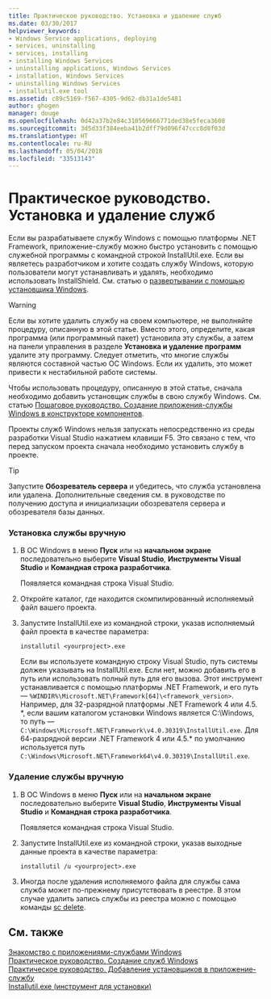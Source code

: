 ```yaml
---
title: Практическое руководство. Установка и удаление служб
ms.date: 03/30/2017
helpviewer_keywords:
- Windows Service applications, deploying
- services, uninstalling
- services, installing
- installing Windows Services
- uninstalling applications, Windows Services
- installation, Windows Services
- uninstalling Windows Services
- installutil.exe tool
ms.assetid: c89c5169-f567-4305-9d62-db31a1de5481
author: ghogen
manager: douge
ms.openlocfilehash: 0d42a37b2e84c310569666771ded38e5feca3608
ms.sourcegitcommit: 3d5d33f384eeba41b2dff79d096f47ccc8d8f03d
ms.translationtype: HT
ms.contentlocale: ru-RU
ms.lasthandoff: 05/04/2018
ms.locfileid: "33513143"
---
```

# <a name="how-to-install-and-uninstall-services"></a>Практическое руководство. Установка и удаление служб
Если вы разрабатываете службу Windows с помощью платформы .NET Framework, приложение-службу можно быстро установить с помощью служебной программы с командной строкой InstallUtil.exe. Если вы являетесь разработчиком и хотите создать службу Windows, которую пользователи могут устанавливать и удалять, необходимо использовать InstallShield. См. статью о [развертывании с помощью установщика Windows](http://msdn.microsoft.com/library/121be21b-b916-43e2-8f10-8b080516d2a0).  
  
> [!WARNING]
>  Если вы хотите удалить службу на своем компьютере, не выполняйте процедуру, описанную в этой статье. Вместо этого, определите, какая программа (или программный пакет) установила эту службы, а затем на панели управления в разделе **Установка и удаление программ** удалите эту программу. Следует отметить, что многие службы являются составной частью ОС Windows. Если их удалить, это может привести к нестабильной работе системы.  
  
 Чтобы использовать процедуру, описанную в этой статье, сначала необходимо добавить установщик службы в свою службу Windows. См. статью [Пошаговое руководство. Создание приложения-службы Windows в конструкторе компонентов](../../../docs/framework/windows-services/walkthrough-creating-a-windows-service-application-in-the-component-designer.md).  
  
 Проекты служб Windows нельзя запускать непосредственно из среды разработки Visual Studio нажатием клавиши F5. Это связано с тем, что перед запуском проекта сначала необходимо установить службу в проекте.  
  
> [!TIP]
>  Запустите **Обозреватель сервера** и убедитесь, что служба установлена или удалена. Дополнительные сведения см. в руководстве по получению доступа и инициализации обозревателя сервера и обозревателя базы данных.  
  
### <a name="to-install-your-service-manually"></a>Установка службы вручную  
  
1.  В ОС Windows в меню **Пуск** или на **начальном экране** последовательно выберите **Visual Studio**, **Инструменты Visual Studio** и **Командная строка разработчика**.  
  
     Появляется командная строка Visual Studio.  
  
2.  Откройте каталог, где находится скомпилированный исполняемый файл вашего проекта.  
  
3.  Запустите InstallUtil.exe из командной строки, указав исполняемый файл проекта в качестве параметра:  
  
    ```  
    installutil <yourproject>.exe  
    ```  
  
     Если вы используете командную строку Visual Studio, путь системы должен указывать на InstallUtil.exe. Если нет, можно добавить его в путь или использовать полный путь для его вызова. Этот инструмент устанавливается с помощью платформы .NET Framework, и его путь — `%WINDIR%\Microsoft.NET\Framework[64]\<framework_version>`. Например, для 32-разрядной платформы .NET Framework 4 или 4.5. *, если вашим каталогом установки Windows является C:\Windows, то путь — `C:\Windows\Microsoft.NET\Framework\v4.0.30319\InstallUtil.exe`. Для 64-разрядной версии .NET Framework 4 или 4.5.\* по умолчанию используется путь `C:\Windows\Microsoft.NET\Framework64\v4.0.30319\InstallUtil.exe`.  
  
### <a name="to-uninstall-your-service-manually"></a>Удаление службы вручную  
  
1.  В ОС Windows в меню **Пуск** или на **начальном экране** последовательно выберите **Visual Studio**, **Инструменты Visual Studio** и **Командная строка разработчика**.  
  
     Появляется командная строка Visual Studio.  
  
2.  Запустите InstallUtil.exe из командной строки, указав выходные данные проекта в качестве параметра:  
  
    ```  
    installutil /u <yourproject>.exe  
    ```  
  
3.  Иногда после удаления исполняемого файла для службы сама служба может по-прежнему присутствовать в реестре. В этом случае удалить запись службы из реестра можно с помощью команды [sc delete](http://technet.microsoft.com/library/cc742045.aspx).  
  
## <a name="see-also"></a>См. также  
 [Знакомство с приложениями-службами Windows](../../../docs/framework/windows-services/introduction-to-windows-service-applications.md)  
 [Практическое руководство. Создание служб Windows](../../../docs/framework/windows-services/how-to-create-windows-services.md)  
 [Практическое руководство. Добавление установщиков в приложение-службу](../../../docs/framework/windows-services/how-to-add-installers-to-your-service-application.md)  
 [Installutil.exe (инструмент для установки)](../../../docs/framework/tools/installutil-exe-installer-tool.md)
